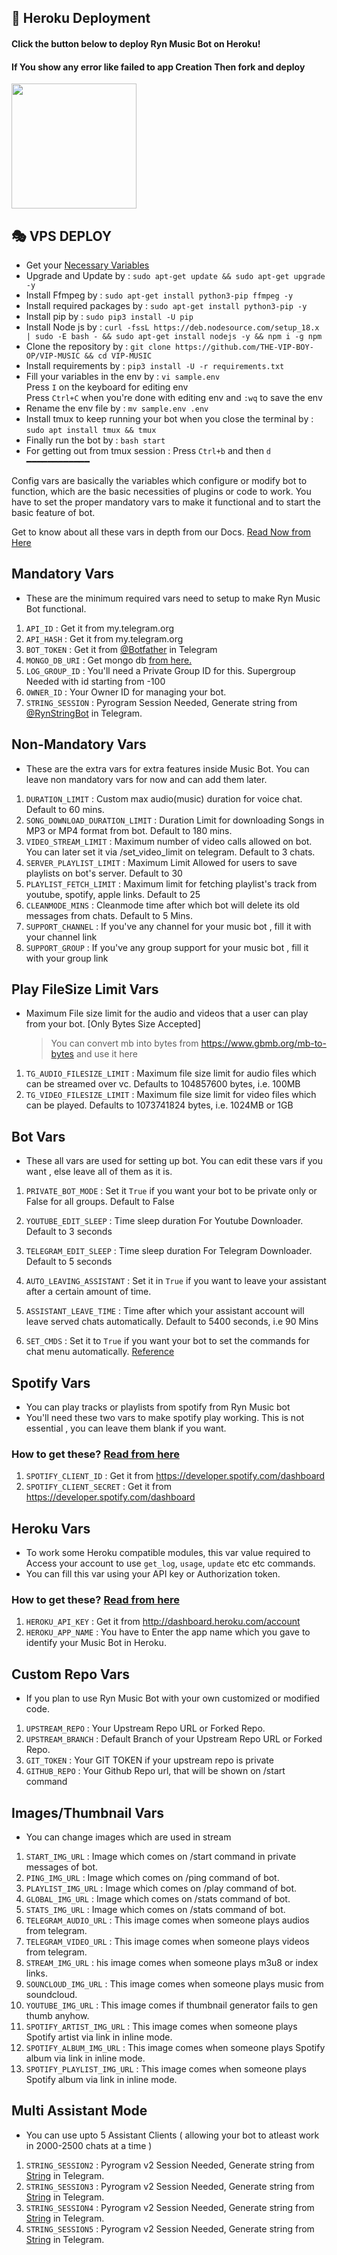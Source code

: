 ## 🚀 Heroku Deployment

<h4>Click the button below to deploy Ryn Music Bot on Heroku!</h4>    
<h4>If You show any error like failed to app Creation Then fork and deploy </h4>
<a href="https://dashboard.heroku.com/new?template=https://github.com/Youghvee/MusicIndo.git"><img src="https://img.shields.io/badge/Deploy%20To%20Heroku-red?style=for-the-badge&logo=heroku" width="200""/></a>

## 🎭 VPS DEPLOY 
</h3>

- Get your [Necessary Variables](https://github.com/username/name)
- Upgrade and Update by :
`sudo apt-get update && sudo apt-get upgrade -y`
- Install Ffmpeg by :
`sudo apt-get install python3-pip ffmpeg -y`
- Install required packages by :
`sudo apt-get install python3-pip -y`
- Install pip by :
`sudo pip3 install -U pip`
- Install Node js by :
`curl -fssL https://deb.nodesource.com/setup_18.x | sudo -E bash - && sudo apt-get install nodejs -y && npm i -g npm`
- Clone the repository by :
`git clone https://github.com/THE-VIP-BOY-OP/VIP-MUSIC && cd VIP-MUSIC`
- Install requirements by :
`pip3 install -U -r requirements.txt`
- Fill your variables in the env by :
`vi sample.env`<br>
Press `I` on the keyboard for editing env<br>
Press `Ctrl+C` when you're done with editing env and `:wq` to save the env<br>
- Rename the env file by :
`mv sample.env .env`
- Install tmux to keep running your bot when you close the terminal by :
`sudo apt install tmux && tmux`
- Finally run the bot by :
`bash start`
- For getting out from tmux session : Press `Ctrl+b` and then `d`<br>
━━━━━━━━━━━━

Config vars are basically the variables which configure or modify bot to function, which are the basic necessities of plugins or code to work. You have to set the proper mandatory vars to make it functional and to start the basic feature of bot.

Get to know about all these vars in depth from our Docs. [Read Now from Here]()

## Mandatory Vars

- These are the minimum required vars need to setup to make Ryn Music Bot functional.

1. `API_ID` : Get it from my.telegram.org 
2. `API_HASH`  : Get it from my.telegram.org 
3. `BOT_TOKEN` : Get it from [@Botfather](http://t.me/BotFather) in Telegram
4. `MONGO_DB_URI` : Get mongo db [from here.]()
5. `LOG_GROUP_ID` : You'll need a Private Group ID for this. Supergroup Needed with id starting from -100 
6. `OWNER_ID` : Your Owner ID for managing your bot.
7. `STRING_SESSION` : Pyrogram Session Needed, Generate string from [@RynStringBot](http://t.me/) in Telegram.


## Non-Mandatory Vars

- These are the extra vars for extra features inside Music Bot. You can leave non mandatory vars for now and can add them later.

1. `DURATION_LIMIT` : Custom max audio(music) duration for voice chat. Default to 60 mins.
2. `SONG_DOWNLOAD_DURATION_LIMIT`  : Duration Limit for downloading Songs in MP3 or MP4 format from bot. Default to 180 mins.
3. `VIDEO_STREAM_LIMIT` : Maximum number of video calls allowed on bot. You can later set it via /set_video_limit on telegram. Default to 3 chats.
4. `SERVER_PLAYLIST_LIMIT` : Maximum Limit Allowed for users to save playlists on bot's server. Default to 30
5. `PLAYLIST_FETCH_LIMIT` :  Maximum limit for fetching playlist's track from youtube, spotify, apple links. Default to 25
6. `CLEANMODE_MINS` : Cleanmode time after which bot will delete its old messages from chats. Default to 5 Mins.
7. `SUPPORT_CHANNEL` : If you've any channel for your music bot , fill it with your channel link
8. `SUPPORT_GROUP` : If you've any group support for your music bot , fill it with your group link

  ## Play FileSize Limit Vars

- Maximum File size limit for the audio and videos that a user can play from your bot. [Only Bytes Size Accepted]
  > You can convert mb into bytes from https://www.gbmb.org/mb-to-bytes and use it here 

1. `TG_AUDIO_FILESIZE_LIMIT` : Maximum file size limit for audio files which can be streamed over vc. Defaults to 104857600 bytes, i.e. 100MB
2. `TG_VIDEO_FILESIZE_LIMIT` : Maximum file size limit for video files which can be played. Defaults to 1073741824 bytes, i.e. 1024MB or 1GB


## Bot Vars

- These all vars are used for setting up bot. You can edit these vars if you want , else leave all of them as it is.

1. `PRIVATE_BOT_MODE` : Set it `True` if you want your bot to be private only or False for all groups. Default to False
2. `YOUTUBE_EDIT_SLEEP` : Time sleep duration For Youtube Downloader. Default to 3 seconds
3. `TELEGRAM_EDIT_SLEEP` : Time sleep duration For Telegram Downloader. Default to 5 seconds
4. `AUTO_LEAVING_ASSISTANT` : Set it in `True` if you want to leave your assistant after a certain amount of time.
5. `ASSISTANT_LEAVE_TIME` : Time after which your assistant account will leave served chats automatically. Default to 5400 seconds, i.e 90 Mins 

6. `SET_CMDS` : Set it to `True` if you want your bot to set the commands for chat menu automatically. [Reference](https://i.postimg.cc/Bbg3LQTG/image.png)

## Spotify Vars

- You can play tracks or playlists from spotify from Ryn Music bot
- You'll need these two vars to make spotify play working. This is not essential , you can leave them blank if you want.

### How to get these? [Read from here](https://notreallyshikhar.gitbook.io/Rynmusicbot/deployment/spotify)


1. `SPOTIFY_CLIENT_ID` : Get it from https://developer.spotify.com/dashboard 
2. `SPOTIFY_CLIENT_SECRET` : Get it   from https://developer.spotify.com/dashboard 

## Heroku Vars

- To work some Heroku compatible modules, this var value required to Access your account to use `get_log`, `usage`, `update` etc etc commands.
- You can fill this var using your API key or Authorization token.

### How to get these? [Read from here]()

1. `HEROKU_API_KEY` : Get it from http://dashboard.heroku.com/account 
2. `HEROKU_APP_NAME` : You have to Enter the app name which you gave to identify your Music Bot in Heroku.


## Custom Repo Vars

- If you plan to use Ryn Music Bot with your own customized or modified code.

1. `UPSTREAM_REPO` : Your Upstream Repo URL or Forked Repo.
2. `UPSTREAM_BRANCH` : Default Branch of your Upstream Repo URL or Forked Repo. 
3. `GIT_TOKEN` : Your GIT TOKEN if your upstream repo is private
4. `GITHUB_REPO` : Your Github Repo url, that will be shown on /start command



## Images/Thumbnail Vars

- You can change images which are used in stream

1. `START_IMG_URL` : Image which comes on /start command in private messages of bot.
2. `PING_IMG_URL` : Image which comes on /ping command of bot.
3. `PLAYLIST_IMG_URL` : Image which comes on /play command of bot. 
4. `GLOBAL_IMG_URL` : Image which comes on /stats command of bot. 
5. `STATS_IMG_URL` : Image which comes on /stats command of bot. 
6. `TELEGRAM_AUDIO_URL` : This image comes when someone plays audios from telegram. 
7. `TELEGRAM_VIDEO_URL` : This image comes when someone plays videos from telegram. 
8. `STREAM_IMG_URL` : his image comes when someone plays m3u8 or index links.
9. `SOUNCLOUD_IMG_URL` : This image comes when someone plays music from  
soundcloud. 
10. `YOUTUBE_IMG_URL` : This image comes if thumbnail generator fails to gen thumb anyhow.
11. `SPOTIFY_ARTIST_IMG_URL` : This image comes when someone plays Spotify artist via link in inline mode. 
12. `SPOTIFY_ALBUM_IMG_URL` : This image comes when someone plays Spotify album via link in inline mode. 
13. `SPOTIFY_PLAYLIST_IMG_URL` : This image comes when someone plays Spotify album via link in inline mode. 

## Multi Assistant Mode

- You can use upto 5 Assistant Clients ( allowing your bot to atleast work in 2000-2500 chats at a time )

1. `STRING_SESSION2` : Pyrogram v2 Session Needed, Generate string from [String](http://t.me/StringSessionUbot_bot) in Telegram.
2. `STRING_SESSION3` : Pyrogram v2 Session Needed, Generate string from [String](http://t.me/StringSessionUbot_bot) in Telegram.
3. `STRING_SESSION4` : Pyrogram v2 Session Needed, Generate string from [String](http://t.me/StringSessionUbot_bot) in Telegram.
4. `STRING_SESSION5` : Pyrogram v2 Session Needed, Generate string from [String](http://t.me/StringSessionUbot_bot) in Telegram.
